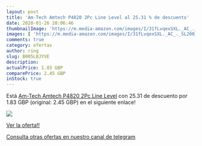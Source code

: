 ```yaml
---
layout: post
title: 'Am-Tech Amtech P4820 2Pc Line Level al 25.31 % de descuento'
date: 2020-01-26 20:06:46
thumbnailImage: 'https://m.media-amazon.com/images/I/31fLvqexSXL._AC_._SL200_.jpg'
images: [ 'https://m.media-amazon.com/images/I/31fLvqexSXL._AC_._SL200_.jpg' ]
comments: true
category: ofertas
author: ring
slug: B005LBJYVE
description:
actualPrice: 1.83 GBP
comparePrice: 2.45 GBP
inStock: true
---
```


Está [Am-Tech Amtech P4820 2Pc Line Level](https://www.amazon.com/dp/B005LBJYVE/?tag=redken08-20) con 25.31 de descuento por 1.83 GBP (original: 2.45 GBP) en el siguiente enlace!

[![](https://m.media-amazon.com/images/I/31fLvqexSXL._AC_._SL200_.jpg)](https://www.amazon.com/dp/B005LBJYVE/?tag=redken08-20)

[Ver la oferta!!](https://www.amazon.com/dp/B005LBJYVE/?tag=redken08-20)

[Consulta otras ofertas en nuestro canal de telegram](https://t.me/s/ofertas25)

